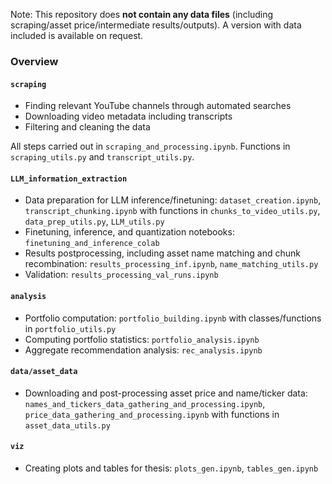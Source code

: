 Note: This repository does **not contain any data files** (including scraping/asset price/intermediate results/outputs). A version with data included is available on request.

### Overview

#### ``scraping``

- Finding relevant YouTube channels through automated searches
- Downloading video metadata including transcripts
- Filtering and cleaning the data

All steps carried out in ``scraping_and_processing.ipynb``. Functions in ``scraping_utils.py`` and ``transcript_utils.py``.

#### ``LLM_information_extraction``

- Data preparation for LLM inference/finetuning: ``dataset_creation.ipynb``, ``transcript_chunking.ipynb`` with functions in  ``chunks_to_video_utils.py``, ``data_prep_utils.py``, ``LLM_utils.py``
- Finetuning, inference, and quantization notebooks: ``finetuning_and_inference_colab``
- Results postprocessing, including asset name matching and chunk recombination: ``results_processing_inf.ipynb``, ``name_matching_utils.py``
- Validation: ``results_processing_val_runs.ipynb``

#### ``analysis``

- Portfolio computation: ``portfolio_building.ipynb`` with classes/functions in  ``portfolio_utils.py``
- Computing portfolio statistics: ``portfolio_analysis.ipynb``
- Aggregate recommendation analysis: ``rec_analysis.ipynb``

#### ``data/asset_data``

- Downloading and post-processing asset price and name/ticker data: ``names_and_tickers_data_gathering_and_processing.ipynb``, ``price_data_gathering_and_processing.ipynb`` with functions in ``asset_data_utils.py``

#### ``viz``

- Creating plots and tables for thesis: ``plots_gen.ipynb``, ``tables_gen.ipynb``
